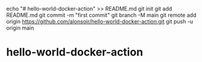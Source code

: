 echo "# hello-world-docker-action" >> README.md
git init
git add README.md
git commit -m "first commit"
git branch -M main
git remote add origin https://github.com/alonsoir/hello-world-docker-action.git
git push -u origin main
# hello-world-docker-action
